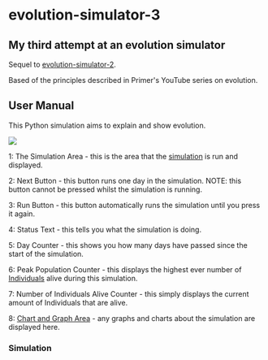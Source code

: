 # evolution-simulator-3
## My third attempt at an evolution simulator

Sequel to [evolution-simulator-2](https://github.com/Phyrik/evolution-simulator-2).

Based of the principles described in Primer's YouTube series on evolution.

## User Manual

This Python simulation aims to explain and show evolution.

![](https://imgur.com/aMUEZr7.png)

1: The Simulation Area - this is the area that the [simulation](#simulation) is run and displayed.

2: Next Button - this button runs one day in the simulation. NOTE: this button cannot be pressed whilst the simulation is running.

3: Run Button - this button automatically runs the simulation until you press it again.

4: Status Text - this tells you what the simulation is doing.

5: Day Counter - this shows you how many days have passed since the start of the simulation.

6: Peak Population Counter - this displays the highest ever number of [Individuals](#individuals) alive during this simulation.

7: Number of Individuals Alive Counter - this simply displays the current amount of Individuals that are alive.

8: [Chart and Graph Area](#chart-and-graph-area) - any graphs and charts about the simulation are displayed here.

### Simulation